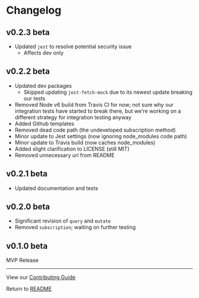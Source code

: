 # Changelog

## v0.2.3 beta

- Updated `jest` to resolve potential security issue
  - Affects dev only

## v0.2.2 beta

- Updated dev packages
  - Skipped updating `jest-fetch-mock` due to its newest update breaking our tests
- Removed Node v6 build from Travis CI for now; not sure why our integration tests have started to break there, but we're working on a different strategy for integration testing anyway
- Added Github templates
- Removed dead code path (the undeveloped subscription method)
- Minor update to Jest settings (now ignoring node_modules code path)
- Minor update to Travis build (now caches node_modules)
- Added slight clarification to LICENSE (still MIT)
- Removed unnecessary url from README

## v0.2.1 beta

- Updated documentation and tests

## v0.2.0 beta

- Significant revision of `query` and `mutate`
- Removed `subscription`; waiting on further testing

## v0.1.0 beta

MVP Release

---

View our [Contributing Guide](CONTRIBUTING.md)

Return to [README](README.md)
